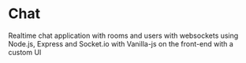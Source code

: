# Chat
Realtime chat application with rooms and users with websockets using Node.js, Express and Socket.io with Vanilla-js on the front-end with a custom UI
